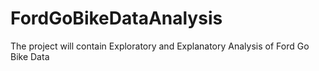# FordGoBikeDataAnalysis
The project will contain Exploratory and Explanatory Analysis of Ford Go Bike Data
